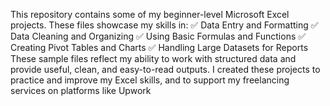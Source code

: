 This repository contains some of my beginner-level Microsoft Excel projects. These files showcase my skills in:
✅ Data Entry and Formatting
✅ Data Cleaning and Organizing
✅ Using Basic Formulas and Functions
✅ Creating Pivot Tables and Charts
✅ Handling Large Datasets for Reports
These sample files reflect my ability to work with structured data and provide useful, clean, and easy-to-read outputs. I created these projects to practice and improve my Excel skills, and to support my freelancing services on platforms like Upwork 
